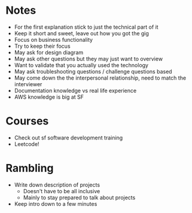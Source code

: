 # Notes

- For the first explanation stick to just the technical part of it
- Keep it short and sweet, leave out how you got the gig
- Focus on business functionality
- Try to keep their focus
- May ask for design diagram
- May ask other questions but they may just want to overview
- Want to validate that you actually used the technology
- May ask troubleshooting questions / challenge questions based
- May come down the the interpersonal relationship, need to match the interviewer
- Documentation knowledge vs real life experience
- AWS knowledge is big at SF

# Courses
- Check out sf software development training
- Leetcode!

# Rambling
- Write down description of projects
    - Doesn't have to be all inclusive
    - Mainly to stay prepared to talk about projects
- Keep intro down to a few minutes
